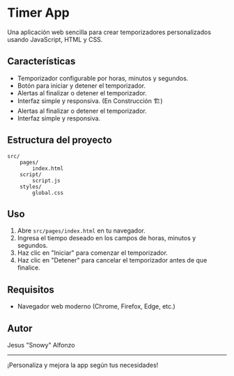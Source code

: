 # Timer App

Una aplicación web sencilla para crear temporizadores personalizados usando JavaScript, HTML y CSS.

## Características
- Temporizador configurable por horas, minutos y segundos.
- Botón para iniciar y detener el temporizador.
- Alertas al finalizar o detener el temporizador.
- Interfaz simple y responsiva. (En Construcción 🏗)
- Alertas al finalizar o detener el temporizador.
- Interfaz simple y responsiva.

## Estructura del proyecto
```
src/
	pages/
		index.html
	script/
		script.js
	styles/
		global.css
```

## Uso
1. Abre `src/pages/index.html` en tu navegador.
2. Ingresa el tiempo deseado en los campos de horas, minutos y segundos.
3. Haz clic en "Iniciar" para comenzar el temporizador.
4. Haz clic en "Detener" para cancelar el temporizador antes de que finalice.

## Requisitos
- Navegador web moderno (Chrome, Firefox, Edge, etc.)

## Autor
Jesus "Snowy" Alfonzo

---
¡Personaliza y mejora la app según tus necesidades!
